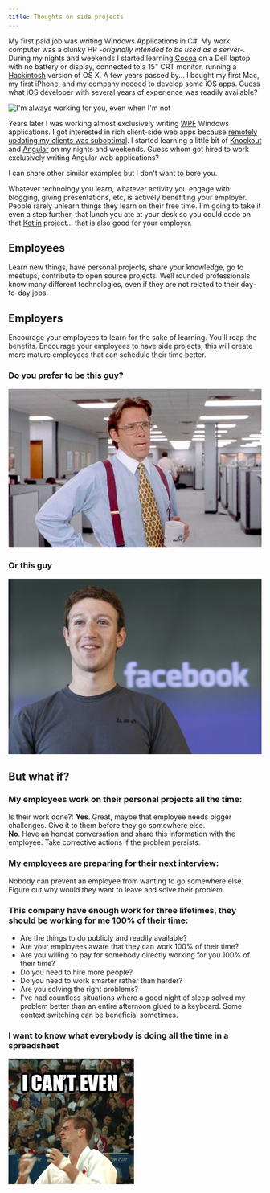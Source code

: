 ```yaml
---
title: Thoughts on side projects
---
```


My first paid job was writing Windows Applications in C#. My work computer was a clunky HP _-originally intended to be used as a server-_. During my nights and weekends I started learning [Cocoa](https://en.wikipedia.org/wiki/Cocoa_(API)) on a Dell laptop with no battery or display, connected to a 15" CRT monitor, running a [Hackintosh](https://hackintosh.com/) version of OS X. A few years passed by... I bought my first Mac, my first iPhone, and my company needed to develop some iOS apps. Guess what iOS developer with several years of experience was readily available?  

![I'm always working for you, even when I'm not](https://i.imgflip.com/1xx534.jpg)  

Years later I was working almost exclusively writing [WPF](https://docs.microsoft.com/en-us/dotnet/framework/wpf/) Windows applications. I got interested in rich client-side web apps because [remotely updating my clients was suboptimal](https://www.tddapps.com/2016/02/02/General-POS-design-considerations/). I started learning a little bit of [Knockout](http://knockoutjs.com/) and [Angular](https://angular.io/) on my nights and weekends. Guess whom got hired to work exclusively writing Angular web applications?  

I can share other similar examples but I don't want to bore you.  

Whatever technology you learn, whatever activity you engage with: blogging, giving presentations, etc, is actively benefiting your employer. People rarely unlearn things they learn on their free time. I'm going to take it even a step further, that lunch you ate at your desk so you could code on that [Kotlin](https://kotlinlang.org/) project... that is also good for your employer.  

## Employees  
Learn new things, have personal projects, share your knowledge, go to meetups, contribute to open source projects. Well rounded professionals know many different technologies, even if they are not related to their day-to-day jobs.  

## Employers  
Encourage your employees to learn for the sake of learning. You'll reap the benefits. Encourage your employees to have side projects, this will create more mature employees that can schedule their time better.  

### Do you prefer to be this guy?  
![Office Space](/images/side-projects/office-space-boss.jpg)  

### Or this guy  
![Zuckerberg](/images/side-projects/markzuckerberg.jpg)  

## But what if?  

### My employees work on their personal projects all the time:  
Is their work done?:
**Yes**. Great, maybe that employee needs bigger challenges. Give it to them before they go somewhere else.  
**No**. Have an honest conversation and share this information with the employee. Take corrective actions if the problem persists.  

### My employees are preparing for their next interview:  
Nobody can prevent an employee from wanting to go somewhere else. Figure out why would they want to leave and solve their problem.  

### This company have enough work for three lifetimes, they should be working for me 100% of their time:  
- Are the things to do publicly and readily available?  
- Are your employees aware that they can work 100% of their time?  
- Are you willing to pay for somebody directly working for you 100% of their time?  
- Do you need to hire more people?  
- Do you need to work smarter rather than harder?  
- Are you solving the right problems?  
- I've had countless situations where a good night of sleep solved my problem better than an entire afternoon glued to a keyboard. Some context switching can be beneficial sometimes.  

### I want to know what everybody is doing all the time in a spreadsheet  
![I can't even](/images/side-projects/i_cant_even-fainting.gif)  
